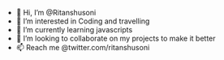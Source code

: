 - 👋 Hi, I’m @Ritanshusoni
- 👀 I’m interested in Coding and travelling
- 🌱 I’m currently learning javascripts
- 💞️ I’m looking to collaborate on my projects to make it better
- 📫 Reach me @twitter.com/ritanshusoni

<!---
Ritanshusoni/Ritanshusoni is a ✨ special ✨ repository because its `README.md` (this file) appears on your GitHub profile.
You can click the Preview link to take a look at your changes.
--->
